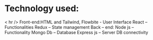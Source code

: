 <h1> Technology used: </h1 >
< hr />
Front-end:HTML and Tailwind, Flowbite - User Interface React – Functionalities Redux – State management Back – end: Node js – Functionality Mongo Db – Database Express js – Server DB connectivity
